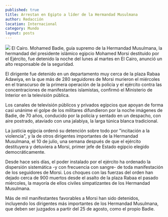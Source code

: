 ```yaml
---
published: true
title: Arrestan en Egipto a líder de la Hermandad Musulmana
author: Redacción
location: Internacional
category: Mundo
layout: posts
---
```


![](http://i.imgur.com/BsiUXBbm.jpg)
El Cairo. Mohamed Badie, guía supremo de la Hermandad Musulmana, la hermandad del presidente islámico egipcio Mohamed Morsi destituido por el Ejército, fue detenido la noche del lunes al martes en El Cairo, anunció un alto responsable de la seguridad.

El dirigente fue detenido en un departamento muy cerca de la plaza Rabaa Adawiya, en la que más de 280 seguidores de Morsi murieron el miércoles en el transcurso de la primera operación de la policía y el ejército contra las concentraciones de manifestantes islamistas, confirmó el Ministerio de Interior en la televisión pública.

Los canales de televisión públicos y privados egipcios que apoyan de forma casi unánime el golpe de los militares difundieron por la noche imágenes de Badie, de 70 años, conducido por la policía y sentado en un despacho, con aire postrado, ataviado con una jalabiya, la larga túnica blanca tradicional.

La justicia egipcia ordenó su detención sobre todo por "incitación a la violencia", y la de otros dirigentes importantes de la Hermandad Musulmana, el 10 de julio, una semana después de que el ejército destituyera y detuviera a Morsi, primer jefe de Estado egipcio elegido democráticamente.

Desde hace seis días, el poder instalado por el ejército ha ordenado la dispersión sistemática -y con frecuencia con sangre- de toda manifestación de los seguidores de Morsi. Los choques con las fuerzas del orden han dejado cerca de 900 muertos desde el asalto de la plaza Rabaa el pasado miércoles, la mayoría de ellos civiles simpatizantes de los Hermandad Musulmana.

Más de mil manifestantes favorables a Morsi han sido detenidos, incluyendo los dirigentes más importantes de los Hermandad Musulmana, que deben ser juzgados a partir del 25 de agosto, como el propio Badie.
